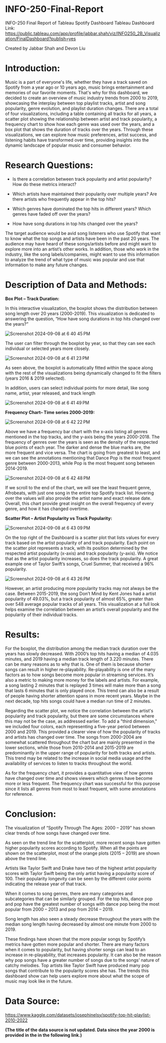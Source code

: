 # INFO-250-Final-Report
INFO-250 Final Report of Tableau Spotify Dashboard
Tableau Dashboard Link: https://public.tableau.com/app/profile/jabbar.shah/viz/INFO250_2B_Visualization/FinalDashboard?publish=yes

Created by Jabbar Shah and Devon Liu



# Introduction: 
Music is a part of everyone's life, whether they have a track saved on Spotify from a year ago or 10 years ago, music brings entertainment and memories of our favorite moments. That's why for this dashboard, we decided to create an overview of music industry trends from 2000 to 2019, showcasing the interplay between top playlist tracks, artist and song popularity, genre evolution, and playlist duration changes. There are a total of four visualizations, including a table containing all tracks for all years, a scatter plot showing the relationship between artist and track popularity, a frequency chart to show how each genre was used over the years, and a box plot that shows the duration of tracks over the years. Through these visualizations, we can explore how music preferences, artist success, and listening habits have transformed over time, providing insights into the dynamic landscape of popular music and consumer behavior.

# Research Questions: 

- Is there a correlation between track popularity and artist popularity? How do these metrics interact? 

- Which artists have maintained their popularity over multiple years? Are there artists who frequently appear in the top hits? 

- Which genres have dominated the top hits in different years? Which genres have faded off over the years?   

- How have song durations in top hits changed over the years? 

The target audience would be avid song listeners who use Spotify that want to know what the top songs and artists have been in the past 20 years. The audience may have heard of these songs/artists before and might want to explore more into an artist’s other works. In addition, those who work in the industry, like the song labels/companies, might want to use this information to analyze the trend of what type of music was popular and use that information to make any future changes. 

# Description of Data and Methods: 


**Box Plot – Track Duration:**

In this interactive visualization, the boxplot shows the distribution between song length over 20 years (2000-2019). This visualization is dedicated to answering the question, “How have song durations in top hits changed over the years?” 

![Screenshot 2024-09-08 at 6 40 45 PM](https://github.com/user-attachments/assets/52db516c-45c0-4298-a367-d0d9ffcfacd8)

The user can filter through the boxplot by year, so that they can see each individual or selected years more closely. 

![Screenshot 2024-09-08 at 6 41 23 PM](https://github.com/user-attachments/assets/9a83e655-8e8f-4949-b446-7b32e361f072)


As seen above, the boxplot is automatically fitted within the space along with the rest of the visualizations being dynamically changed to fit the filters (years 2016 & 2019 selected). 

In addition, users can select individual points for more detail, like song name, artist, year released, and track length 

 
![Screenshot 2024-09-08 at 6 41 49 PM](https://github.com/user-attachments/assets/0c68dc2f-db50-44d8-aac1-9e94ba9f6876)


**Frequency Chart– Time series 2000-2019:**

![Screenshot 2024-09-08 at 6 42 22 PM](https://github.com/user-attachments/assets/3c616413-c393-4a71-9cf5-fbd673b17816)


Above we have a frequency bar chart with the x-axis listing all genres mentioned in the top tracks, and the y-axis being the years 2000-2018. The frequency of genres over the years is seen as the density of the respected blue points of each year. The darker and dense the blue marks are, the more frequent and vice versa. The chart is going from greatest to least, and we can see the annotations mentioning that Dance Pop is the most frequent genre between 2000-2013, while Pop is the most frequent song between 2014-2019.  

![Screenshot 2024-09-08 at 6 42 48 PM](https://github.com/user-attachments/assets/e3d57abe-81de-4d03-a25d-6d18dff00ec1)

If we scroll to the end of the chart, we will see the least frequent genre, Afrobeats, with just one song in the entire top Spotify track list. Hovering over the values will also provide the artist name and exact release date. Overall, this chart provide great insight on the overall frequency of every genre, and how it has changed overtime.  

 

**Scatter Plot – Artist Popularity vs Track Popularity:**

![Screenshot 2024-09-08 at 6 43 09 PM](https://github.com/user-attachments/assets/fcae479e-ca8c-41ff-a72c-2f50632c5b22)


On the top right of the Dashboard is a scatter plot that lists values for every track based on the artist popularity of and track popularity. Each point on the scatter plot represents a track, with its position determined by the respected artist popularity (x-axis) and track popularity (y-axis). We notice that as the artist popularity increases, so does the track popularity. A great example one of Taylor Swift’s songs, Cruel Summer, that received a 96% popularity.  

![Screenshot 2024-09-08 at 6 43 26 PM](https://github.com/user-attachments/assets/bad0228b-9430-4d4b-8024-1d13d82e8e29)

However, an artist producing more popularity tracks may not always be the case. Between 2015-2019,  the song Don’t Mind by Kent Jones had a artist popularity of 49.03%, but a track popularity of almost 65%, greater than over 548 average popular tracks of all years. This visualization at a full look helps examine the correlation between an artist’s overall popularity and the popularity of their individual tracks. 

# Results: 

For the boxplot, the distribution among the median track duration over the years has slowly decreased. With 2000’s top hits having a median of 4.035 minutes, and 2019 having a median track length of 3.220 minutes. There can be many reasons as to why that is. One of them is because shorter songs can result in higher re-playability. Re-playability is one of the many factors as to how songs become more popular in streaming services. It’s also a metric to making more money for the labels and artists. For example, a song lasting 2 minutes that is replayed 3 times will make more than a song that lasts 6 minutes that is only played once. This trend can also be a result of people having shorter attention spans in more recent years. Maybe in the next decade, top hits songs could have a median run time of 2 minutes. 

 

Regarding the scatter plot, we notice the correlation between the artist's popularity and track popularity, but there are some circumstances where this may not be the case, as addressed earlier. To add a "third dimension," we included four colors, each representing a five-year period between 2000 and 2019. This provided a clearer view of how the popularity of tracks and artists has changed over time. The songs from 2000-2004 are somewhat scattered throughout the chart but are mainly presented in the lower sections, while those from 2010-2014 and 2015-2019 are predominantly in the upper range of popularity for both tracks and artists. This trend may be related to the increase in social media usage and the availability of services to listen to tracks throughout the world. 

As for the frequency chart, it provides a quantitative view of how genres have changed over time and shows viewers which genres have become more or less frequent. The frequency chart was successful for this purpose since it lists all genres from most to least frequent, with some annotations for reference. 

 

# Conclusion: 

The visualization of “Spotify Through The Ages: 2000 – 2019" has shown clear trends of how songs have changed over time.  

As seen on the trend line for the scatterplot, more recent songs have gotten higher popularity scores according to Spotify. When all the points are shown on the scatterplot, most of the orange plots (2015 – 2019) are shown above the trend line. 

Artists like Taylor Swift and Drake have two of the highest artist popularity scores with Taylor Swift being the only artist having a popularity score of 100. Their popularity longevity can be seen by the different color points indicating the release year of that track. 

When it comes to song genres, there are many categories and subcategories that can be similarly grouped. For the top hits, dance pop and pop have the greatest number of songs with dance pop being the most popular from 2000 – 2013 and pop from 2014 – 2019. 

Song length has also seen a steady decrease throughout the years with the median song length having decreased by almost one minute from 2000 to 2019.  

These findings have shown that the more popular songs by Spotify’s metrics have gotten more popular and shorter. There are many factors when it comes to popularity, but having shorter songs can lead to an increase in re-playability, that increases popularity. It can also be the reason why pop songs have a greater number of songs due to the songs’ nature of catchy melodies. Top artists like Taylor Swift have produced many pop songs that contribute to the popularity scores she has. The trends this dashboard show can help users explore more about what the scope of music may look like in the future. 


# Data Source:
https://www.kaggle.com/datasets/josephinelsy/spotify-top-hit-playlist-2010-2022 

**(The title of the data source is not updated. Data since the year 2000 is provided in the in the following link.)**

 
